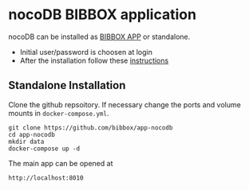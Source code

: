 # nocoDB BIBBOX application

nocoDB can be installed as [BIBBOX APP](https://bibbox.readthedocs.io/en/latest/ "BIBBOX App Store") or standalone. 

* Initial user/password is choosen at login
* After the installation follow these [instructions](https://github.com/bibbox/app-nocodb/blob/master/INSTALL-APP.md)

## Standalone Installation

Clone the github repsoitory. If necessary change the ports and volume mounts in `docker-compose.yml`.  

```
git clone https://github.com/bibbox/app-nocodb
cd app-nocodb
mkdir data
docker-compose up -d
```

The main app can be opened at 

```
http://localhost:8010
```
